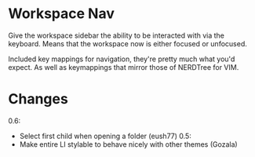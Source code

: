 Workspace Nav
=============

Give the workspace sidebar the ability to be interacted with via the keyboard. Means that the workspace now is either focused or unfocused.

Included key mappings for navigation, they're pretty much what you'd expect. As well as keymappings that mirror those of NERDTree for VIM.


Changes
=======

0.6:
 * Select first child when opening a folder (eush77)
0.5:
 * Make entire LI stylable to behave nicely with other themes (Gozala)
